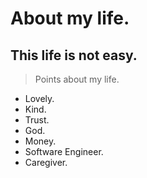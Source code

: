 # About my life.
## This life is not easy.

> Points about my life.

* Lovely.
* Kind.
* Trust.
* God.
* Money.
* Software Engineer.
* Caregiver.

